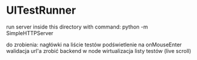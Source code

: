 # UITestRunner

run server inside this directory with command:
python -m SimpleHTTPServer

do zrobienia:
nagłówki na liście testów
podświetlenie na onMouseEnter 
walidacja url'a
zrobić backend w node
wirtualizacja listy testów (live scroll)